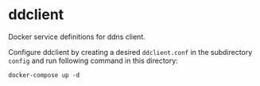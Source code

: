 # ddclient

Docker service definitions for ddns client.

Configure ddclient by creating a desired `ddclient.conf` in the subdirectory `config` and run following command in this directory: 

`docker-compose up -d`
